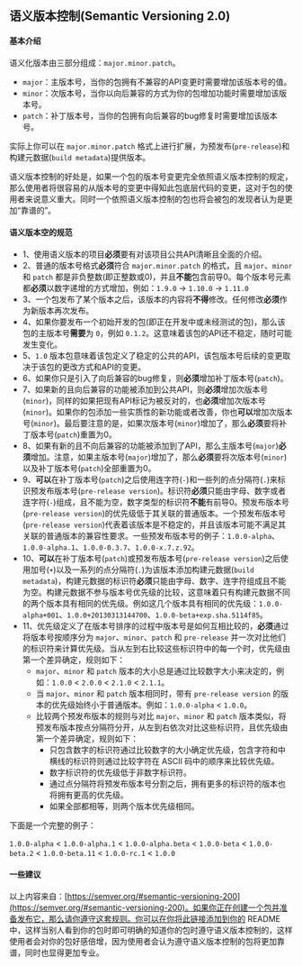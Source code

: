 ## 语义版本控制(Semantic Versioning 2.0)

#### 基本介绍

语义化版本由三部分组成：`major.minor.patch`。

* `major`：主版本号，当你的包拥有不兼容的API变更时需要增加该版本号的值。
* `minor`：次版本号，当你以向后兼容的方式为你的包增加功能时需要增加该版本号。
* `patch`：补丁版本号，当你的包拥有向后兼容的bug修复时需要增加该版本号。

实际上你可以在 `major.minor.patch` 格式上进行扩展，为预发布(`pre-release`)和构建元数据(`build metadata`)提供版本。

语义版本控制的好处是，如果一个包的版本号变更完全依照语义版本控制的规定，那么使用者将很容易的从版本号的变更中得知此包底层代码的变更，这对于包的使用者来说意义重大。同时一个依照语义版本控制的包也将会被包的发现者认为是更加“靠谱的”。

#### 语义版本空的规范

* 1、使用语义版本的项目**必须**要有对该项目公共API清晰且全面的介绍。
* 2、普通的版本号格式**必须**符合 `major.minor.patch` 的格式，且 `major`、`minor` 和 `patch` 都是非负整数(即正整数或0)，并且**不能**包含前导0。每个版本号元素都**必须**以数字递增的方式增加，例如：`1.9.0` -> `1.10.0` -> `1.11.0`
* 3、一个包发布了某个版本之后，该版本的内容将**不得**修改。任何修改**必须**作为新版本再次发布。
* 4、如果你要发布一个初始开发的包(即正在开发中或未经测试的包)，那么该包的主版本号**需要**为 `0`，例如 `0.1.2`。这意味着该包的API还不稳定，随时可能发生变化。
* 5、`1.0` 版本包意味着该包定义了稳定的公共的API，该包版本号后续的变更取决于该包的更改方式和API的变更。
* 6、如果你只是引入了向后兼容的bug修复，则**必须**增加补丁版本号(`patch`)。
* 7、如果新的且向后兼容的功能被添加到公共API，则**必须**增加次版本号(`minor`)，同样的如果把现有API标记为被反对的，也**必须**增加次版本号(`minor`)。如果你的包添加一些实质性的新功能或者改善，你也**可以**增加次版本号(`minor`)。最后要注意的是，如果次版本号(`minor`)增加了，那么**必须**要将补丁版本号(`patch`)重置为0。
* 8、如果有新的且不向后兼容的功能被添加到了API，那么主版本号(`major`)**必须**增加。注意，如果主版本号(`major`)增加了，那么**必须**要将次版本号(`minor`)以及补丁版本号(`patch`)全部重置为0。
* 9、**可以**在补丁版本号(`patch`)之后使用连字符(`-`)和一些列的点分隔符(`.`)来标识预发布版本号(`pre-release version`)。标识符**必须**只能由字母、数字或者连字符(`-`)组成，且不能为空，数字类型的标识符**不能**有前导0。预发布版本号(`pre-release version`)的优先级低于其关联的普通版本。一个预发布版本号(`pre-release version`)代表着该版本是不稳定的，并且该版本可能不满足其关联的普通版本的兼容性要求。一些预发布版本号的例子：`1.0.0-alpha`、`1.0.0-alpha.1`、`1.0.0-0.3.7`、`1.0.0-x.7.z.92`。
* 10、**可以**在补丁版本号(`patch`)或预发布版本号(`pre-release version`)之后使用加号(`+`)以及一系列的点分隔符(`.`)为该版本添加构建元数据(`build metadata`)，构建元数据的标识符**必须**只能由字母、数字、连字符组成且不能为空。构建元数据不参与版本号优先级的比较，这意味着只有构建元数据不同的两个版本具有相同的优先级。例如这几个版本具有相同的优先级：`1.0.0-alpha+001`、`1.0.0+20130313144700`、`1.0.0-beta+exp.sha.5114f85`。
* 11、优先级定义了在版本号排序的过程中版本号是如何互相比较的，**必须**通过将版本号按顺序分为 `major`、`minor`、`patch` 和 `pre-release` 并一次对比他们的标识符来计算优先级。当从左到右比较这些标识符中的每一个时，优先级由第一个差异确定，规则如下：
  * `major`、`minor` 和 `patch` 版本的大小总是通过比较数字大小来决定的，例如：`1.0.0` < `2.0.0` < `2.1.0` < `2.1.1`。
  * 当 `major`、`minor` 和 `patch` 版本相同时，带有 `pre-release version` 的版本的优先级始终小于普通版本。例如：`1.0.0-alpha` < `1.0.0`。
  * 比较两个预发布版本的规则与对比 `major`、`minor` 和 `patch` 版本类似，将预发布版本按点分隔符分开，从左到右依次对比这些标识符，且优先级由第一个差异确定，规则如下：
    * 只包含数字的标识符通过比较数字的大小确定优先级，包含字符和中横线的标识符则通过比较字符在 ASCII 码中的顺序来比较优先级。
    * 数字标识符的优先级低于非数字标识符。
    * 通过点分隔符将预发布版本号分割之后，拥有更多的标识符的版本也将拥有更高的优先级。
    * 如果全部都相等，则两个版本优先级相同。

下面是一个完整的例子：

`1.0.0-alpha` < `1.0.0-alpha.1` < `1.0.0-alpha.beta` < `1.0.0-beta` < `1.0.0-beta.2` < `1.0.0-beta.11` < `1.0.0-rc.1` < `1.0.0`

#### 一些建议

以上内容来自：[https://semver.org/#semantic-versioning-200](https://semver.org/#semantic-versioning-200)。如果你正在创建一个包并准备发布它，那么请你遵守这套规则。你可以在你将此链接添加到你的 README 中，这样当别人看到你的包时即可明确的知道你的包时遵守语义版本控制的，这样使用者会对你的包好感倍增，因为使用者会认为遵守语义版本控制的包将更加靠谱，同时也显得更加专业。